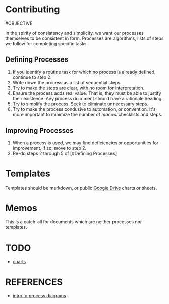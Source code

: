 
# Contributing

#OBJECTIVE

In the spirity of consistency and simplicity, we want our processes themselves to be consistent in form. Processes are algorithms, lists of steps we follow for completing specific tasks.


## Defining Processes

1. If you identify a routine task for which no process is already defined, continue to step 2.
2. Write down the process as a list of sequential steps.
3. Try to make the steps are clear, with no room for interpretation.
4. Ensure the process adds real value. That is, they must be able to justify their existence. Any process document should have a rationale heading.
5. Try to simplify the process. Seek to eliminate unnecessary steps.
6. Try to make the process condusive to automation, or convention. It's more important to minimize the number of *manual* checklists and steps.

## Improving Processes

1. When a process is used, we may find deficiencies or opportunities for improvement. If so, move to step 2.
2. Re-do steps 2 through 5 of [#Defining Processes]

# Templates

Templates should be markdown, or public [Google Drive](https://drive.google.com/drive/u/0/folders/1JfcXagifO5wmixA-vjI_qgYs1qzw4-dM) charts or sheets.

# Memos

This is a catch-all for documents which are neither processes nor templates.

# TODO

  * [charts](https://www.lucidchart.com/users/registerLevel?pricing=true&tP=1&t10=A&referer=https%3A%2F%2Fwww.lucidchart.com%2Fpages%2Fprocess-documentation%2Fsoftware)

# REFERENCES

  * [intro to process diagrams](https://www.lucidchart.com/pages/process-documentation)

